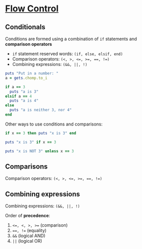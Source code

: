 # [Flow Control](https://launchschool.com/books/ruby/read/flow_control)

## Conditionals

Conditions are formed using a combination of ```if``` statements and **comparison operators**

* ```if``` statement reserved words: ```(if, else, elsif, end)```
* Comparison operators: ```(<, >, <=, >=, ==, !=)```
* Combining expressions: ```(&&, ||, !)```

```ruby
puts "Put in a number: "
a = gets.chomp.to_i

if a == 3
  puts "a is 3"
elsif a == 4
  puts "a is 4"
else
  puts "a is neither 3, nor 4"
end
```

Other ways to use conditions and comparisons:
```ruby
if x == 3 then puts "x is 3" end

puts "x is 3" if x == 3

puts "x is NOT 3" unless x == 3
```

## Comparisons

Comparison operators: ```(<, >, <=, >=, ==, !=)```

## Combining expressions

Combining expressions: ```(&&, ||, !)```

Order of **precedence**:
1. ```<=, <, >, >=``` (comparison)
2. ```==, !=``` (equality)
3. ```&&``` (logical AND)
4. ```||``` (logical OR)
